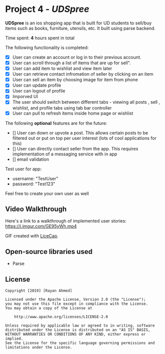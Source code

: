 # Project 4 - *UDSpree*

**UDSpree** is an ios shopping app that is built for UD students to sell/buy items such as books, furniture, utensils, etc.
It built using parse backend. 

Time spent: **4** hours spent in total

The following functionality is completed:

- [X] User can create an account or log in to their previous account.
- [X] User can scroll through a list of items that are up for sell".
- [X] User can add item to wishlist and view item later
- [X] User can retrieve contact infromation of seller by clicking on an item
- [X] User can sell an item by choosing image for item from phone
- [X] User can update profile 
- [X] User can logout of profile
- [X] Imporved UI
- [X] The user should switch between different tabs - viewing all posts , sell , wishlist, and profile tabs using tab bar controller
- [X] User can pull to refresh items inside home page or wishlist

The following **optional** features are for the future:
- [] User can down or upvote a post. This allows certain posts to be filtered out or put on top per user interest (lots of cool applications for this)
- [] User can directly contact seller from the app. This requires implementation of a messaging service with in app
- [] email validation

Test user for app:
- username: "TestUser"
- password: "Test123"

Feel free to create your own user as well

## Video Walkthrough

Here's a link to a walkthrough of implemented user stories:
https://i.imgur.com/GE95yWh.mp4

GIF created with [LiceCap](http://www.cockos.com/licecap/).

## Open-source libraries used

- Parse

## License

    Copyright [2019] [Rayan Ahmed]

    Licensed under the Apache License, Version 2.0 (the "License");
    you may not use this file except in compliance with the License.
    You may obtain a copy of the License at

        http://www.apache.org/licenses/LICENSE-2.0

    Unless required by applicable law or agreed to in writing, software
    distributed under the License is distributed on an "AS IS" BASIS,
    WITHOUT WARRANTIES OR CONDITIONS OF ANY KIND, either express or implied.
    See the License for the specific language governing permissions and
    limitations under the License.
